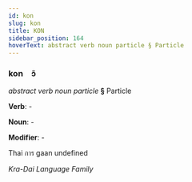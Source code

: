 ```yaml
---
id: kon
slug: kon
title: KON
sidebar_position: 164
hoverText: abstract verb noun particle § Particle
---
```


### kon&emsp;<span kind="abugida">ɔ̃</span>

*abstract verb noun particle* **§** Particle

**Verb**: -

**Noun**: -

**Modifier**: -

Thai การ gaan undefined

*Kra-Dai Language Family*